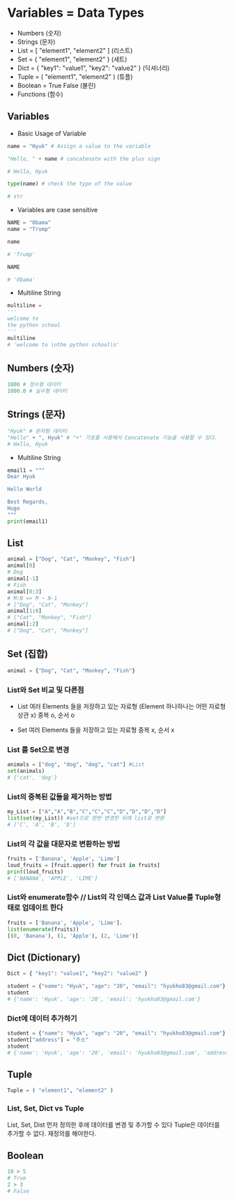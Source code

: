 # Variables = Data Types
* Numbers (숫자)
* Strings (문자)
* List = [ "element1", "element2" ] (리스트)
* Set = { "element1", "element2" } (세트)
* Dict = { "key1": "value1", "key2": "value2" } (딕셔너리)
* Tuple = ( "element1", "element2" ) (튜플)
* Boolean = True False (불린)
* Functions (함수)

## Variables
* Basic Usage of Variable
```python
name = "Hyuk" # Assign a value to the variable

"Hello, " + name # concatenate with the plus sign

# Hello, Hyuk

type(name) # check the type of the value

# str
```

* Variables are case sensitive
```python
NAME = "Obama"
name = "Trump"

name

# 'Trump'

NAME

# 'Obama'
```

* Multiline String
```python
multiline = 
'''
welcome to 
the python school
'''
multiline
# 'welcome to \nthe python school\n'
```

## Numbers (숫자)
```python
1000 # 정수형 데이터
1000.0 # 실수형 데이터
```

## Strings (문자)
```python
"Hyuk" # 문자형 데이터
"Hello" + ", Hyuk" # "+" 기호를 사용해서 Concatenate 기능을 사용할 수 있다.
# Hello, Hyuk
```
* Multiline String
```python
email1 = """
Dear Hyuk

Hello World

Best Regards,
Hugo
"""
print(email1)
```

## List
```python
animal = ["Dog", "Cat", "Monkey", "Fish"]
animal[0]
# Dog
animal[-1]
# Fish
animal[0:3]
# M:N => M ~ N-1 
# ["Dog", "Cat", "Monkey"]
animal[1:0]
# ["Cat", "Monkey", "Fish"]
animal[:2]
# ["Dog", "Cat", "Monkey"]
```

## Set (집합)
```python
animal = {"Dog", "Cat", "Monkey", "Fish"}
```

### List와 Set 비교 및 다른점
* List
여러 Elements 들을 저장하고 있는 자료형 (Element 하나하나는 어떤 자료형 상관 x)
중복 o, 순서 o

* Set
여러 Elements 들을 저장하고 있는 자료형
중복 x, 순서 x

### List 를 Set으로 변경
```python
animals = ["dog", "dog", "dog", "cat"] #List
set(animals)
# {'cat', 'dog'}
```

### List의 중복된 값들을 제거하는 방법
```python
my_List = ["A","A","B","C","C","C","D","D","D","D"]
list(set(my_List)) #set으로 한번 변경한 뒤에 list로 변환
# ['C', 'A', 'B', 'D']
```

### List의 각 값을 대문자로 변환하는 방법
```python
fruits = ['Banana', 'Apple', 'Lime']
loud_fruits = [fruit.upper() for fruit in fruits]
print(loud_fruits)
# ['BANANA', 'APPLE', 'LIME']

```

### List와 enumerate함수 // List의 각 인덱스 값과 List Value를 Tuple형태로 업데이트 한다
```python
fruits = ['Banana', 'Apple', 'Lime'].
list(enumerate(fruits))
[(0, 'Banana'), (1, 'Apple'), (2, 'Lime')]
```

## Dict (Dictionary)
```python
Dict = { "key1": "value1", "key2": "value2" }

student = {"name": "Hyuk", "age": "20", "email": "hyukho83@gmail.com"}
student
# {'name': 'Hyuk', 'age': '20', 'email': 'hyukho83@gmail.com'}
```
### Dict에 데이터 추가하기
```python
student = {"name": "Hyuk", "age": "20", "email": "hyukho83@gmail.com"}
student["address"] = "주소"
student
# {'name': 'Hyuk', 'age': '20', 'email': 'hyukho83@gmail.com', 'address': '주소'}
```

## Tuple
```python
Tuple = ( "element1", "element2" )
```

### List, Set, Dict vs Tuple 
List, Set, Dist 먼저 정의한 후에 데이터를 변경 및 추가할 수 있다
Tuple은 데이터를 추가할 수 없다. 재정의를 해야한다.

## Boolean
```python
10 > 5
# True
2 > 3
# False
```

